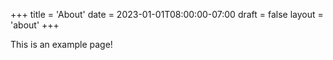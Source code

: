 +++
title = 'About'
date = 2023-01-01T08:00:00-07:00
draft = false
layout = 'about'
+++

This is an example page!
